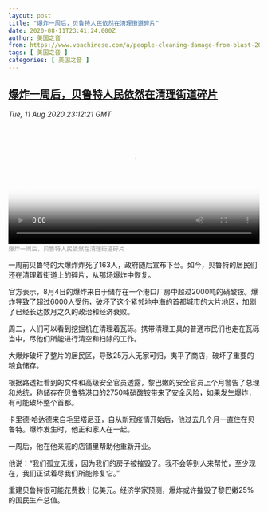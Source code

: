 ```yaml
---
layout: post
title: "爆炸一周后，贝鲁特人民依然在清理街道碎片"
date: 2020-08-11T23:41:24.000Z
author: 美国之音
from: https://www.voachinese.com/a/people-cleaning-damage-from-blast-20200811/5539747.html
tags: [ 美国之音 ]
categories: [ 美国之音 ]
---
```

<!--1597189284000-->
[爆炸一周后，贝鲁特人民依然在清理街道碎片](https://www.voachinese.com/a/people-cleaning-damage-from-blast-20200811/5539747.html)
------

<div>
<div><i>Tue, 11 Aug 2020 23:12:21 GMT</i></div><video poster="https://images.weserv.nl?url=gdb.voanews.com/abf86677-17d1-4f01-890e-3c474b5f686f_tv_r1_s_w900.jpg" src="https://av.voanews.com/Videoroot/Pangeavideo/2020/08/a/ab/abf86677-17d1-4f01-890e-3c474b5f686f_240p.mp4" style="width:100%" controls></video><div><small style="color: #999;">爆炸一周后，贝鲁特人民依然在清理街道碎片</small></div><p>一周前贝鲁特的大爆炸炸死了163人，政府随后宣布下台。如今，贝鲁特的居民们还在清理着街道上的碎片，从那场爆炸中恢复。</p><p>官方表示，8月4日的爆炸来自于储存在一个港口厂房中超过2000吨的硝酸铵。爆炸导致了超过6000人受伤，破坏了这个紧邻地中海的首都城市的大片地区，加剧了已经长达数月之久的政治和经济衰败。</p><p>周二，人们可以看到挖掘机在清理着瓦砾。携带清理工具的普通市民们也走在瓦砾当中，尽他们所能进行清空和扫除的工作。</p><p>大爆炸破坏了整片的居民区，导致25万人无家可归，夷平了商店，破坏了重要的粮食储存。</p><p>根据路透社看到的文件和高级安全官员透露，黎巴嫩的安全官员上个月警告了总理和总统，称储存在贝鲁特港口的2750吨硝酸铵带来了安全风险，如果发生爆炸，有可能破坏整个首都。</p><p>卡里德·哈达德来自毛里塔尼亚，自从新冠疫情开始后，他过去几个月一直住在贝鲁特。爆炸发生时，他正和家人在一起。</p><p>一周后，他在他亲戚的店铺里帮助他重新开业。</p><p>他说：“我们孤立无援，因为我们的房子被摧毁了。我不会等别人来帮忙，至少现在，我们正试着尽我们所能修复它。”</p><p>重建贝鲁特很可能花费数十亿美元。经济学家预测，爆炸或许摧毁了黎巴嫩25%的国民生产总值。</p>
</div>
